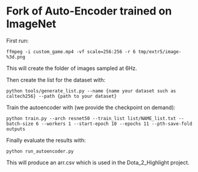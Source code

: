 # Fork of Auto-Encoder trained on ImageNet

First run:

```
ffmpeg -i custom_game.mp4 -vf scale=256:256 -r 6 tmp/extr5/image-%3d.png
```

This will create the folder of images sampled at 6Hz.

Then create the list for the dataset with:

```
python tools/generate_list.py --name {name your dataset such as caltech256} --path {path to your dataset}
```


Train the autoencoder with (we provide the checkpoint on demand):
```
python train.py --arch resnet50 --train_list list/NAME_list.txt --batch-size 6 --workers 1 --start-epoch 10 --epochs 11 --pth-save-fold outputs 
```

Finally evaluate the results with:
```
python run_autoencoder.py
```

This will produce an arr.csv which is used in the Dota_2_Highlight project.

